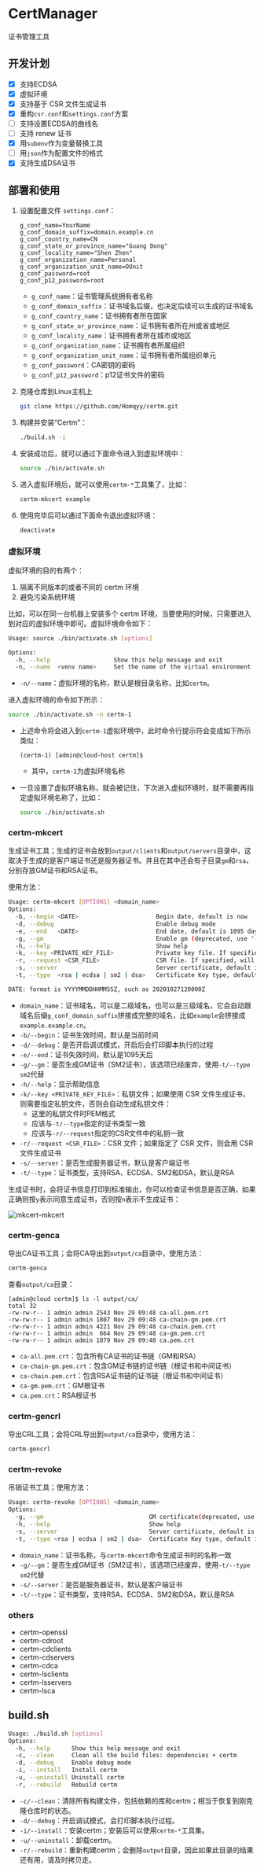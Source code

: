 # CertManager

证书管理工具

## 开发计划

- [x] 支持ECDSA
- [x] 虚拟环境
- [x] 支持基于 CSR 文件生成证书
- [x] 重构`csr.conf`和`settings.conf`方案
- [ ] 支持设置ECDSA的曲线名
- [ ] 支持 renew 证书
- [x] 用`subenv`作为变量替换工具
- [ ] 用`json`作为配置文件的格式
- [x] 支持生成DSA证书

## 部署和使用

1. 设置配置文件 `settings.conf`：

    ```text
    g_conf_name=YourName
    g_conf_domain_suffix=domain.example.cn
    g_conf_country_name=CN
    g_conf_state_or_province_name="Guang Dong"
    g_conf_locality_name="Shen Zhen"
    g_conf_organization_name=Personal
    g_conf_organization_unit_name=OUnit
    g_conf_password=root
    g_conf_p12_password=root
    ```

    - `g_conf_name`：证书管理系统拥有者名称
    - `g_conf_domain_suffix`：证书域名后缀，也决定后续可以生成的证书域名
    - `g_conf_country_name`：证书拥有者所在国家
    - `g_conf_state_or_province_name`：证书拥有者所在州或省或地区
    - `g_conf_locality_name`：证书拥有者所在城市或地区
    - `g_conf_organization_name`：证书拥有者所属组织
    - `g_conf_organization_unit_name`：证书拥有者所属组织单元
    - `g_conf_password`：CA密钥的密码
    - `g_conf_p12_password`：p12证书文件的密码

2. 克隆仓库到Linux主机上

    ```bash
    git clone https://github.com/Homqyy/certm.git
    ```

3. 构建并安装“Certm”：

    ```bash
    ./build.sh -i
    ```

4. 安装成功后，就可以通过下面命令进入到虚拟环境中：

    ```bash
    source ./bin/activate.sh
    ```

5. 进入虚拟环境后，就可以使用`certm-*`工具集了，比如：

    ```bash
    certm-mkcert example
    ```

6. 使用完毕后可以通过下面命令退出虚拟环境：

    ```bash
    deactivate
    ```

### 虚拟环境

虚拟环境的目的有两个：

1. 隔离不同版本的或者不同的 certm 环境
2. 避免污染系统环境

比如，可以在同一台机器上安装多个 certm 环境，当要使用的时候，只需要进入到对应的虚拟环境中即可。虚拟环境命令如下：

```bash
Usage: source ./bin/activate.sh [options]

Options:
  -h, --help                  Show this help message and exit
  -n, --name  <venv name>     Set the name of the virtual environment
```

- `-n/--name`：虚拟环境的名称，默认是根目录名称，比如`certm`。

进入虚拟环境的命令如下所示：

```bash
source ./bin/activate.sh -n certm-1
```

- 上述命令将会进入到`certm-1`虚拟环境中，此时命令行提示符会变成如下所示类似：

    ```text
    (certm-1) [admin@cloud-host certm]$
    ```

    - 其中，`certm-1`为虚拟环境名称

- 一旦设置了虚拟环境名称，就会被记住，下次进入虚拟环境时，就不需要再指定虚拟环境名称了，比如：

    ```bash
    source ./bin/activate.sh
    ```

### certm-mkcert

生成证书工具；生成的证书会放到`output/clients`和`output/servers`目录中，这取决于生成的是客户端证书还是服务器证书。并且在其中还会有子目录`gm`和`rsa`，分别存放GM证书和RSA证书。

使用方法：

```bash
Usage: certm-mkcert [OPTIONS] <domain_name>
Options:
  -b, --begin <DATE>                      Begin date, default is now
  -d, --debug                             Enable debug mode
  -e, --end   <DATE>                      End date, default is 1095 days
  -g, --gm                                Enable gm (deprecated, use "-t SM2" instead)
  -h, --help                              Show help
  -k, --key <PRIVATE_KEY_FILE>            Private key file. If specified of CSR file(-r), will use this key file
  -r, --request <CSR_FILE>                CSR file. If specified, will make certificate from CSR file
  -s, --server                            Server certificate, default is client
  -t, --type  <rsa | ecdsa | sm2 | dsa>   Certificate Key type, default is 'rsa', 

DATE: format is YYYYMMDDHHMMSSZ, such as 20201027120000Z
```

- `domain_name`：证书域名，可以是二级域名，也可以是三级域名，它会自动跟域名后缀`g_conf_domain_suffix`拼接成完整的域名，比如`example`会拼接成`example.example.cn`。
- `-b/--begin`：证书生效时间，默认是当前时间
- `-d/--debug`：是否开启调试模式，开启后会打印脚本执行的过程
- `-e/--end`：证书失效时间，默认是1095天后
- `-g/--gm`：是否生成GM证书（SM2证书），该选项已经废弃，使用`-t/--type sm2`代替
- `-h/--help`：显示帮助信息
- `-k/--key <PRIVATE_KEY_FILE>`：私钥文件；如果使用 CSR 文件生成证书，则需要指定私钥文件，否则会自动生成私钥文件：
    - 这里的私钥文件时PEM格式
    - 应该与`-t/--type`指定的证书类型一致
    - 应该与`-r/--request`指定的CSR文件中的私钥一致
- `-r/--request <CSR_FILE>`：CSR 文件；如果指定了 CSR 文件，则会用 CSR 文件生成证书
- `-s/--server`：是否生成服务器证书，默认是客户端证书
- `-t/--type`：证书类型，支持RSA、ECDSA、SM2和DSA，默认是RSA

生成证书时，会将证书信息打印到标准输出，你可以检查证书信息是否正确，如果正确则按`y`表示同意生成证书，否则按`n`表示不生成证书：

![mkcert-mkcert](/docs/assets/certm-mkcert.png)

### certm-genca

导出CA证书工具；会将CA导出到`output/ca`目录中，使用方法：

```bash
certm-genca
```

查看`output/ca`目录：

```text
[admin@cloud certm]$ ls -l output/ca/
total 32
-rw-rw-r-- 1 admin admin 2543 Nov 29 09:48 ca-all.pem.crt
-rw-rw-r-- 1 admin admin 1807 Nov 29 09:48 ca-chain-gm.pem.crt
-rw-rw-r-- 1 admin admin 4221 Nov 29 09:48 ca-chain.pem.crt
-rw-rw-r-- 1 admin admin  664 Nov 29 09:48 ca-gm.pem.crt
-rw-rw-r-- 1 admin admin 1879 Nov 29 09:48 ca.pem.crt
```

- `ca-all.pem.crt`：包含所有CA证书的证书链（GM和RSA）
- `ca-chain-gm.pem.crt`：包含GM证书链的证书链（根证书和中间证书）
- `ca-chain.pem.crt`：包含RSA证书链的证书链（根证书和中间证书）
- `ca-gm.pem.crt`：GM根证书
- `ca.pem.crt`：RSA根证书

### certm-gencrl

导出CRL工具；会将CRL导出到`output/ca`目录中，使用方法：

```bash
certm-gencrl
```

### certm-revoke

吊销证书工具；使用方法：

```bash
Usage: certm-revoke [OPTIONS] <domain_name>
Options:
  -g, --gm                              GM certificate(deprecated, use "-t sm2" instead)
  -h, --help                            Show help
  -s, --server                          Server certificate, default is client
  -t, --type <rsa | ecdsa | sm2 | dsa>  Certificate Key type, default is 'rsa'
```

- `domain_name`：证书名称，与`certm-mkcert`命令生成证书时的名称一致
- `-g/--gm`：是否生成GM证书（SM2证书），该选项已经废弃，使用`-t/--type sm2`代替
- `-s/--server`：是否是服务器证书，默认是客户端证书
- `-t/--type`：证书类型，支持RSA、ECDSA、SM2和DSA，默认是RSA

### others

- certm-openssl
- certm-cdroot
- certm-cdclients
- certm-cdservers
- certm-cdca
- certm-lsclients
- certm-lsservers
- certm-lsca

## build.sh

```bash
Usage: ./build.sh [options]
Options:
  -h, --help      Show this help message and exit
  -c, --clean     Clean all the build files: dependencies + certm
  -d, --debug     Enable debug mode
  -i, --install   Install certm
  -u, --uninstall Uninstall certm
  -r, --rebuild   Rebuild certm
```

- `-c/--clean`：清除所有构建文件，包括依赖的库和certm；相当于恢复到刚克隆仓库时的状态。
- `-d/--debug`：开启调试模式，会打印脚本执行过程。
- `-i/--install`：安装certm；安装后可以使用`certm-*`工具集。
- `-u/--uninstall`：卸载certm。
- `-r/--rebuild`：重新构建certm；会删除`output`目录，因此如果此目录的结果还有用，请及时拷贝走。